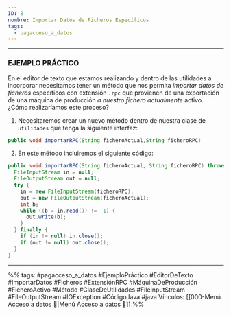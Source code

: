 ```yaml
---
ID: 8
nombre: Importar Datos de Ficheros Específicos
tags:
  - pagacceso_a_datos
---
```

___
### EJEMPLO PRÁCTICO 
En el editor de texto que estamos realizando y dentro de las utilidades a incorporar necesitamos tener un método que nos permita _importar datos de ficheros_ específicos con extensión ``.rpc`` que provienen de una exportación de una máquina de producción _a nuestro fichero actualmente_ activo. ¿Cómo realizaríamos este proceso?

1. Necesitaremos crear un nuevo método dentro de nuestra clase de ``utilidades`` que tenga la siguiente interfaz:

```java
public void importarRPC(String ficheroActual,String ficheroRPC)
```

2. En este método incluiremos el siguiente código:

```java
public void importarRPC(String ficheroActual, String ficheroRPC) throws IOException {
  FileInputStream in = null;
  FileOutputStream out = null;
  try {
    in = new FileInputStream(ficheroRPC);
    out = new FileOutputStream(ficheroActual);
    int b;
    while ((b = in.read()) != -1) {
      out.write(b);
    }
  } finally {
    if (in != null) in.close();
    if (out != null) out.close();
  }
}
```

___
%%
tags: #pagacceso_a_datos  #EjemploPráctico #EditorDeTexto #ImportarDatos #Ficheros #ExtensiónRPC #MáquinaDeProducción #FicheroActivo #Método #ClaseDeUtilidades #FileInputStream #FileOutputStream #IOException #CódigoJava #java
Vínculos:  [[000-Menú Acceso a datos 📃|Menú Acceso a datos 📃]]
%%